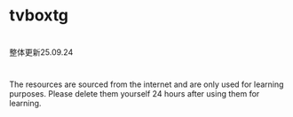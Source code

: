 # tvboxtg
#
整体更新25.09.24
# 
The resources are sourced from the internet and are only used for learning purposes. Please delete them yourself 24 hours after using them for learning.